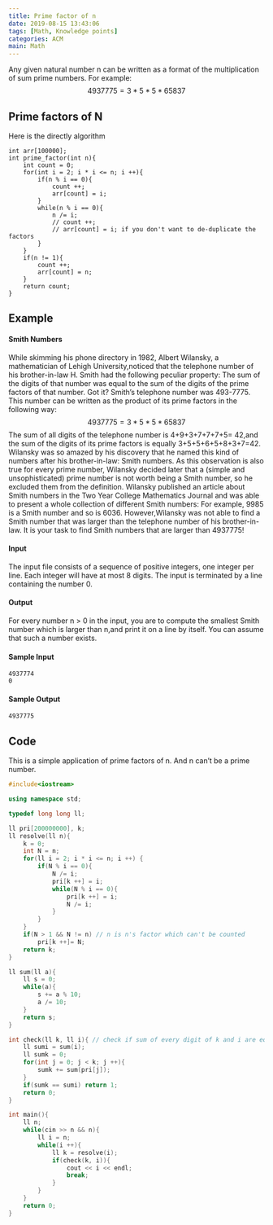 ```yaml
---
title: Prime factor of n
date: 2019-08-15 13:43:06
tags: [Math, Knowledge points]
categories: ACM
main: Math
---
```


Any given natural number n can be written as a format of the multiplication of sum prime numbers. For example:
$$
4937775= 3*5*5*65837
$$

## Prime factors of N

Here is the directly algorithm

```
int arr[100000];
int prime_factor(int n){
	int count = 0;
	for(int i = 2; i * i <= n; i ++){ 
		if(n % i == 0){
			count ++;
			arr[count] = i;
		}
		while(n % i == 0){
			n /= i;
            // count ++;
            // arr[count] = i; if you don't want to de-duplicate the factors
		}
	}
	if(n != 1){
		count ++;
		arr[count] = n;
	}
	return count;
}
```

## Example

#### Smith Numbers

 While skimming his phone directory in 1982, Albert Wilansky, a mathematician of Lehigh University,noticed that the telephone number of his brother-in-law H. Smith had the following peculiar property: The sum of the digits of that number was equal to the sum of the digits of the prime factors of that number. Got it? Smith’s telephone number was 493-7775. This number can be written as the product of its prime factors in the following way:
$$
4937775= 3*5*5*65837
$$
 The sum of all digits of the telephone number is 4+9+3+7+7+7+5= 42,and the sum of the digits of its prime factors is equally 3+5+5+6+5+8+3+7=42. Wilansky was so amazed by his discovery that he named this kind of numbers after his brother-in-law: Smith numbers.
As this observation is also true for every prime number, Wilansky decided later that a (simple and unsophisticated) prime number is not worth being a Smith number, so he excluded them from the definition.
Wilansky published an article about Smith numbers in the Two Year College Mathematics Journal and was able to present a whole collection of different Smith numbers: For example, 9985 is a Smith number and so is 6036. However,Wilansky was not able to find a Smith number that was larger than the telephone number of his brother-in-law. It is your task to find Smith numbers that are larger than 4937775!

#### Input

 The input file consists of a sequence of positive integers, one integer per line. Each integer will have at most 8 digits. The input is terminated by a line containing the number 0.

#### Output

 For every number n > 0 in the input, you are to compute the smallest Smith number which is larger than n,and print it on a line by itself. You can assume that such a number exists.

#### Sample Input

```
4937774
0
```

#### Sample Output

```
4937775
```

## Code

This is a simple application of prime factors of n. And n can’t be a prime number.

```c++
#include<iostream>

using namespace std;

typedef long long ll;

ll pri[200000000], k;
ll resolve(ll n){
	k = 0;
	int N = n;
	for(ll i = 2; i * i <= n; i ++) {
		if(N % i == 0){
			N /= i;
	        pri[k ++] = i;
	        while(N % i == 0){
	        	pri[k ++] = i;
	        	N /= i;
			}
		}
	}
	if(N > 1 && N != n) // n is n's factor which can't be counted
		pri[k ++]= N;
	return k;
}

ll sum(ll a){
	ll s = 0;
	while(a){
		s += a % 10;
		a /= 10;
	}
	return s;
}

int check(ll k, ll i){ // check if sum of every digit of k and i are equal
	ll sumi = sum(i);
	ll sumk = 0;
	for(int j = 0; j < k; j ++){
		sumk += sum(pri[j]);
	}
	if(sumk == sumi) return 1;
	return 0;
}

int main(){
	ll n;
	while(cin >> n && n){
		ll i = n;
		while(i ++){
			ll k = resolve(i);
			if(check(k, i)){ 
				cout << i << endl;
				break;
			}
		}
	}
	return 0;
}
```